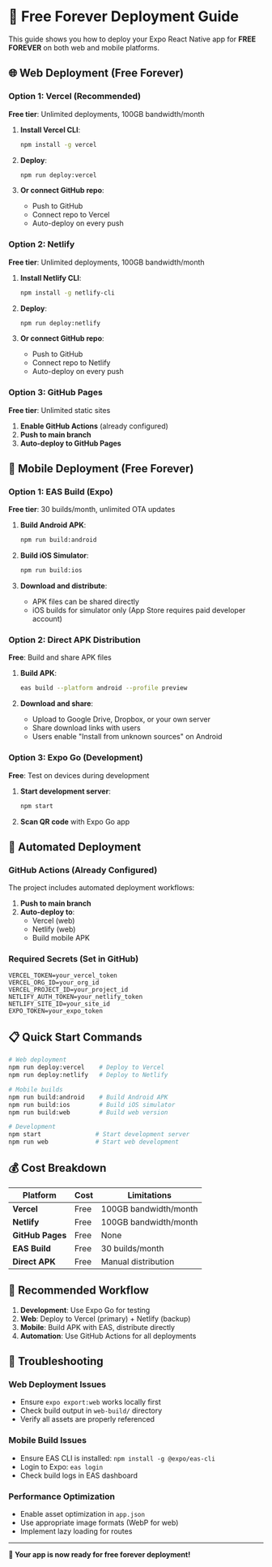 # 🚀 Free Forever Deployment Guide

This guide shows you how to deploy your Expo React Native app for **FREE FOREVER** on both web and mobile platforms.

## 🌐 Web Deployment (Free Forever)

### Option 1: Vercel (Recommended)
**Free tier**: Unlimited deployments, 100GB bandwidth/month

1. **Install Vercel CLI**:
   ```bash
   npm install -g vercel
   ```

2. **Deploy**:
   ```bash
   npm run deploy:vercel
   ```

3. **Or connect GitHub repo**:
   - Push to GitHub
   - Connect repo to Vercel
   - Auto-deploy on every push

### Option 2: Netlify
**Free tier**: Unlimited deployments, 100GB bandwidth/month

1. **Install Netlify CLI**:
   ```bash
   npm install -g netlify-cli
   ```

2. **Deploy**:
   ```bash
   npm run deploy:netlify
   ```

3. **Or connect GitHub repo**:
   - Push to GitHub
   - Connect repo to Netlify
   - Auto-deploy on every push

### Option 3: GitHub Pages
**Free tier**: Unlimited static sites

1. **Enable GitHub Actions** (already configured)
2. **Push to main branch**
3. **Auto-deploy to GitHub Pages**

## 📱 Mobile Deployment (Free Forever)

### Option 1: EAS Build (Expo)
**Free tier**: 30 builds/month, unlimited OTA updates

1. **Build Android APK**:
   ```bash
   npm run build:android
   ```

2. **Build iOS Simulator**:
   ```bash
   npm run build:ios
   ```

3. **Download and distribute**:
   - APK files can be shared directly
   - iOS builds for simulator only (App Store requires paid developer account)

### Option 2: Direct APK Distribution
**Free**: Build and share APK files

1. **Build APK**:
   ```bash
   eas build --platform android --profile preview
   ```

2. **Download and share**:
   - Upload to Google Drive, Dropbox, or your own server
   - Share download links with users
   - Users enable "Install from unknown sources" on Android

### Option 3: Expo Go (Development)
**Free**: Test on devices during development

1. **Start development server**:
   ```bash
   npm start
   ```

2. **Scan QR code** with Expo Go app

## 🔄 Automated Deployment

### GitHub Actions (Already Configured)
The project includes automated deployment workflows:

1. **Push to main branch**
2. **Auto-deploy to**:
   - Vercel (web)
   - Netlify (web)
   - Build mobile APK

### Required Secrets (Set in GitHub)
```
VERCEL_TOKEN=your_vercel_token
VERCEL_ORG_ID=your_org_id
VERCEL_PROJECT_ID=your_project_id
NETLIFY_AUTH_TOKEN=your_netlify_token
NETLIFY_SITE_ID=your_site_id
EXPO_TOKEN=your_expo_token
```

## 📋 Quick Start Commands

```bash
# Web deployment
npm run deploy:vercel    # Deploy to Vercel
npm run deploy:netlify   # Deploy to Netlify

# Mobile builds
npm run build:android    # Build Android APK
npm run build:ios        # Build iOS simulator
npm run build:web        # Build web version

# Development
npm start               # Start development server
npm run web             # Start web development
```

## 💰 Cost Breakdown

| Platform | Cost | Limitations |
|----------|------|-------------|
| **Vercel** | Free | 100GB bandwidth/month |
| **Netlify** | Free | 100GB bandwidth/month |
| **GitHub Pages** | Free | None |
| **EAS Build** | Free | 30 builds/month |
| **Direct APK** | Free | Manual distribution |

## 🎯 Recommended Workflow

1. **Development**: Use Expo Go for testing
2. **Web**: Deploy to Vercel (primary) + Netlify (backup)
3. **Mobile**: Build APK with EAS, distribute directly
4. **Automation**: Use GitHub Actions for all deployments

## 🔧 Troubleshooting

### Web Deployment Issues
- Ensure `expo export:web` works locally first
- Check build output in `web-build/` directory
- Verify all assets are properly referenced

### Mobile Build Issues
- Ensure EAS CLI is installed: `npm install -g @expo/eas-cli`
- Login to Expo: `eas login`
- Check build logs in EAS dashboard

### Performance Optimization
- Enable asset optimization in `app.json`
- Use appropriate image formats (WebP for web)
- Implement lazy loading for routes

---

**🎉 Your app is now ready for free forever deployment!** 